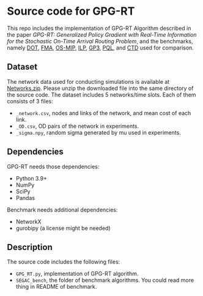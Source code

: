 # Source code for GPG-RT
This repo includes the implementation of GPG-RT Algorithm described in the paper *GPG-RT: Generalized Policy Gradient with Real-Time Information for the Stochastic On-Time Arrival Routing Problem*, and the benchmarks, namely [DOT](https://www.sciencedirect.com/science/article/pii/S0191261520303271), [FMA](https://ieeexplore.ieee.org/abstract/document/9832008), [OS-MIP](https://www.sciencedirect.com/science/article/pii/S0191261515301429), [ILP](https://ieeexplore.ieee.org/document/8543229), [GP3](https://ieeexplore.ieee.org/abstract/document/9522098), [PQL](https://ieeexplore.ieee.org/abstract/document/8952783), and [CTD](https://ieeexplore.ieee.org/abstract/document/9497787/) used for comparison.

## Dataset
The network data used for conducting simulations is available at [Networks.zip](https://drive.google.com/file/d/1B-NNZ7lxKrulPy6ncVzeusUrocVgUlny/view?usp=drive_link). Please unzip the downloaded file into the same directory of the source code.
The dataset includes 5 networks/time slots. Each of them consists of 3 files:

- `_network.csv`, nodes and links of the network, and mean cost of each link.
- `_OD.csv`, OD pairs of the network in experiments.
- `_sigma.npy`, random sigma generated by mu used in experiments.

## Dependencies
GPG-RT needs those dependencies:

- Python 3.9+
- NumPy
- SciPy
- Pandas

Benchmark needs additional dependencies:

- NetworkX
- gurobipy (a license might be needed)

## Description
The source code includes the following files:
- `GPG_RT.py`, implementation of GPG-RT algorithm.
- `SEGAC_bench`, the folder of benchmark algorithms. You could read more thing in README of benchmark.
